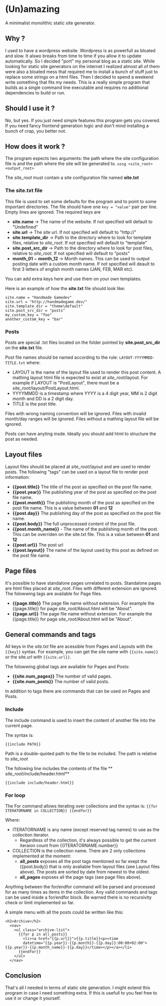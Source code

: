 # (Un)amazing

A minimalist monolithic static site generator.

## Why ?

I used to have a wordpress website. Wordpress is as powerfull as bloated and slow. It alswo breaks from time to time if you allow it to update automatically. So I decided "port" my personal blog as a static site. While looking for static site generators on the internet I realized almost all of them were also a bloated mess that required me to install a bunch of stuff just to replace some strings on a html files. Then I decided to spend a weekend write something that fits my needs.
This is a really simple program that builds as a single command line executable and requires no additional dependencies to build or run.

## Should I use it ?

No, but yes.
If you just need simple features this program gets you covered. If you need fancy frontend generation logic and don't mind installing a bunch of crap, you better not.

## How does it work ?

The program expects two arguments: the path where the site configuration file is and the path where the site will be generated to.
``` ussg <site_root> <output_root> ```

The _site_root_ must contain a site configuration file named **site.txt**

### The site.txt file

This file is used to set some defaults for the program and to point to some important directories. 
The file should have one ```key = "value"``` pair per line. Empty lines are ignored. 
The required keys are

- **site.name**           -> The name of the website. If not specified will default to "Undefined"
- **site.url**            -> The site url. If not specified will default to "http://"
- **site.template_dir**   -> Path to the directory where to look for template files, relative to _site_root_. If not specified will default to "template"
- **site.post_src_dir**   -> Path to the directory where to look for post files, relative to _site_root_. If not specified will default to "posts"
- **month_01** ~ **month_12** -> Month names. This can be used to output posting date with a custom month name. If not specified will deault to first 3 letters of english month names (JAN, FEB, MAR etc).

You can add extra keys here and use them on your own templates.

Here is an example of how the **site.txt** file should look like:

```
site.name = "Handmade Gamedev"
site.url = "http://handmadegame.dev/"
site.template_dir = "theme\default"
site.post_src_dir = "posts"
my_custom_key = "foo"
another_custom_key = "bar"

```


### Posts

Posts are special .txt files located on the folder pointed by **site.post_src_dir** on the **site.txt** file. 

Post file names should be named according to the rule:
```LAYOUT-YYYYMMDD-TITLE.txt```
where:
- LAYOUT is the name of the layout file used to render this post content. A mathing layout html file is expected to exist at _site_root_/layout. For example if LAYOUT is "PostLayout", there must be a _site_root_/layout/PostLayout.html.
- YYYYMMDD is a timestamp where YYYY is a 4 digit year, MM is 2 digit month and DD is a 2 digit day.
- TITLE is the post title. 

Files with wrong naming convention will be ignored. 
Files with invalid month/day ranges will be ignored.
Files without a mathing layout file will be ignored.

Posts can have anyting insde. Ideally you should add html to structure the post as needed.

## Layout files
Layout files should be placed at _site_root_/layout and are used to render posts.
The following "tags" can be used on a layout file to render post information:
- **{{post.title}}** The title of the post as specified on the post file name.
- **{{post.year}}** The publishing year of the post as specified on the post file name.
- **{{post.month}}** The publishing month of the post as specified on the post file name. This is a value between **01** and **12**
- **{{post.day}}** The publishing day of the post as specified on the post file name.
- **{{post.body}}** The full unprocessed content of the post file.
- **{{post.month_name}}** - The name of the publishing month of the post. This can be overriden on the site.txt file. This is a value between **01** and **12**
- **{{post.url}}** The post url
- **{{post.layout}}** The name of the layout used by this post as defined on the post file name.

## Page files
It's possible to have standalone pages unrelated to posts. Standalone pages are html files placed at _site_root_. Files with different extension are ignored.
The folowwing tags are available for Page files.
- **{{page.title}}** The page file name without extension. For example the {{page.title}} for page _site_root_/About.html will be "About".
- **{{page.url}}** The page file name without extension. For example the {{page.title}} for page _site_root_/About.html will be "About".

## General commands and tags
All keys in the _site.txt_ file are acessible from Pages and Layouts with the ```{{key}}``` syntax. For example, you can get the site name with ```{{site.name}}``` or the site.url with ```{{site.url}}```.

The folowwing global tags are available for Pages and Posts:
- **{{site.num_pages}}** The number of valid pages.
- **{{site.num_posts}}** The number of valid posts.

In addition to tags there are commands that can be used on Pages and Posts.

### Include
The include command is used to insert the content of another file into the current page.

The syntax is:

```{{include PATH}}```

Path is a double-quoted path to the file to be included. 
The path is relative to _site_root_

The following line includes the contents of the file ** _site_root_/include/header.html**
```
{{include include/header.html}}
```

### For loop
The For command allows iterating over collections and the syntax is:
```{{for ITERATORNAME in COLLECTION}} {{endfor}}```

Where:
- ITERATORNAME is any name (except reserved tag names) to use as the collection iterator.
  - Regardless of the collection, it's always possible to get the current iteraion count from {{ITERATORNAME.number}}
- COLLECTION is the collection name. There are 2 only collections implemented at the moment: 
  - **all_posts** exposes all the post tags mentioned so far exept the {{post.body}} that is only avaliable from layout files (see Layout files above). The posts are sorted by date from newest to the oldest.
  - **all_pages** exposes all the page tags (see page files above).

Anything between the for/endfor command will be parsed and processed for as many times as items in the collection.
Any valid commands and tags can be used inside a for/endfor block. Be warned there is no recursivity check or limit implemented so far.

A simple menu with all the posts could be written like this:

```
<h2>Archive</h2>
  <nav>
    <ul class="archive-list">
      {{for p in all_posts}}
        <li><a href="{{p.url}}">{{p.title}}<p><time
        datetime="{{p.year}}-{{p.month}}-{{p.day}}:00:00+02:00">{{p.year}}-{{p.month_name}}-{{p.day}}</time></p></a></li>
      {{endfor}}
    </ul>
  </nav>
```

## Conclusion
That's all I needed in terms of static site generation. I might extend this program in case I need something extra. 
If this is usefull to you feel free to use it or change it yourself.



 
 



 
